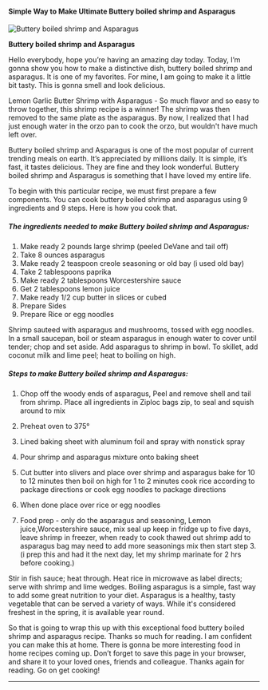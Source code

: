            

#### Simple Way to Make Ultimate Buttery boiled shrimp and Asparagus

![Buttery boiled shrimp and Asparagus](https://img-global.cpcdn.com/recipes/7caddaad51c02de5/751x532cq70/buttery-boiled-shrimp-and-asparagus-recipe-main-photo.jpg)

**Buttery boiled shrimp and Asparagus**

Hello everybody, hope you’re having an amazing day today. Today, I’m gonna show you how to make a distinctive dish, buttery boiled shrimp and asparagus. It is one of my favorites. For mine, I am going to make it a little bit tasty. This is gonna smell and look delicious.

Lemon Garlic Butter Shrimp with Asparagus - So much flavor and so easy to throw together, this shrimp recipe is a winner! The shrimp was then removed to the same plate as the asparagus. By now, I realized that I had just enough water in the orzo pan to cook the orzo, but wouldn't have much left over.

Buttery boiled shrimp and Asparagus is one of the most popular of current trending meals on earth. It’s appreciated by millions daily. It is simple, it’s fast, it tastes delicious. They are fine and they look wonderful. Buttery boiled shrimp and Asparagus is something that I have loved my entire life.

To begin with this particular recipe, we must first prepare a few components. You can cook buttery boiled shrimp and asparagus using 9 ingredients and 9 steps. Here is how you cook that.

##### The ingredients needed to make Buttery boiled shrimp and Asparagus:

1.  Make ready 2 pounds large shrimp (peeled DeVane and tail off)
2.  Take 8 ounces asparagus
3.  Make ready 2 teaspoon creole seasoning or old bay (i used old bay)
4.  Take 2 tablespoons paprika
5.  Make ready 2 tablespoons Worcestershire sauce
6.  Get 2 tablespoons lemon juice
7.  Make ready 1/2 cup butter in slices or cubed
8.  Prepare Sides
9.  Prepare Rice or egg noodles

Shrimp sauteed with asparagus and mushrooms, tossed with egg noodles. In a small saucepan, boil or steam asparagus in enough water to cover until tender; chop and set aside. Add asparagus to shrimp in bowl. To skillet, add coconut milk and lime peel; heat to boiling on high.

##### Steps to make Buttery boiled shrimp and Asparagus:

1.  Chop off the woody ends of asparagus, Peel and remove shell and tail from shrimp. Place all ingredients in Ziploc bags zip, to seal and squish around to mix
2.  Preheat oven to 375°
3.  Lined baking sheet with aluminum foil and spray with nonstick spray
4.  Pour shrimp and asparagus mixture onto baking sheet
5.  Cut butter into slivers and place over shrimp and asparagus bake for 10 to 12 minutes then boil on high for 1 to 2 minutes cook rice according to package directions or cook egg noodles to package directions
6.  When done place over rice or egg noodles

9.  Food prep - only do the asparagus and seasoning, Lemon juice,Worcestershire sauce, mix seal up keep in fridge up to five days, leave shrimp in freezer, when ready to cook thawed out shrimp add to asparagus bag may need to add more seasonings mix then start step 3. (i prep this and had it the next day, let my shrimp marinate for 2 hrs before cooking.)

Stir in fish sauce; heat through. Heat rice in microwave as label directs; serve with shrimp and lime wedges. Boiling asparagus is a simple, fast way to add some great nutrition to your diet. Asparagus is a healthy, tasty vegetable that can be served a variety of ways. While it's considered freshest in the spring, it is available year round.

So that is going to wrap this up with this exceptional food buttery boiled shrimp and asparagus recipe. Thanks so much for reading. I am confident you can make this at home. There is gonna be more interesting food in home recipes coming up. Don’t forget to save this page in your browser, and share it to your loved ones, friends and colleague. Thanks again for reading. Go on get cooking!

* * *